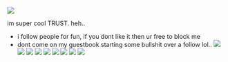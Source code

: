 ![](https://media1.tenor.com/m/nCCTEfgGDF4AAAAC/satosugu-gojo-satoru.gif)

im super cool TRUST. heh..
+ i follow people for fun, if you dont like it then ur free to block me
+ dont come on my guestbook starting some bullshit over a follow lol..
![](https://64.media.tumblr.com/fc4182de82c0bcf44b0393e6a4333945/tumblr_ptvr3wDWit1xbgu08o9_r1_100.gif) ![](https://y2k.neocities.org/stamps/tumblr_pcagk9LdEg1wpplaao5_100.gif) ![](https://supplies.ju.mp/assets/images/gallery02/4a9775e2_original.gif?v=9163b103) ![](https://supplies.ju.mp/assets/images/gallery01/300d5a12.png?v=9163b103) ![](https://supplies.ju.mp/assets/images/gallery01/f3384d1e.png?v=9163b103) ![](https://supplies.ju.mp/assets/images/gallery02/e637bbec.png?v=9163b103) ![](https://supplies.ju.mp/assets/images/gallery01/f3f9924f.gif?v=6a50b904)
![](https://media.discordapp.net/attachments/818560286894063636/1127707234579779704/blinkiesCafe-hw.gif?width=225&height=30) ![](https://64.media.tumblr.com/fb2dd39cb42b9e697f4ebaaaf887b316/0251e5a53ab227c7-7a/s250x400/1bbb64a171a45892df8a4c5e84fa03dd37d5f694.gifv)
